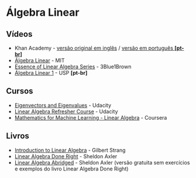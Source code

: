 # Álgebra Linear
 
 ## Vídeos
 
 - Khan Academy - [versão original em inglês](https://www.khanacademy.org/math/linear-algebra) / [versão em português **[pt-br]**](https://pt.khanacademy.org/math/linear-algebra)
 - [Álgebra Linear](https://ocw.mit.edu/courses/mathematics/18-06-linear-algebra-spring-2010/video-lectures/) - MIT
 - [Essence of Linear Algebra Series](https://www.youtube.com/watch?v=fNk_zzaMoSs&list=PLZHQObOWTQDPD3MizzM2xVFitgF8hE_ab) - 3Blue1Brown
 - [Álgebra Linear 1](https://www.youtube.com/watch?v=-JcQJFNVjaA&list=PLIEzh1OveCVczEZAjhVIVd7Qs-X8ILgnI) - USP **[pt-br]**
 
 
 ## Cursos
 
 - [Eigenvectors and Eigenvalues](https://www.udacity.com/course/eigenvectors-and-eigenvalues--ud104) - Udacity
 - [Linear Algebra Refresher Course](https://www.udacity.com/course/linear-algebra-refresher-course--ud953) - Udacity
 - [Mathematics for Machine Learning - Linear Algebra](https://www.coursera.org/learn/linear-algebra-machine-learning) - Coursera
 
 ## Livros
 
 - [Introduction to Linear Algebra](https://www.amazon.com.br/Introduction-Linear-Algebra-Gilbert-Strang/dp/0980232775/) - Gilbert Strang
 - [Linear Algebra Done Right](https://www.amazon.com.br/Linear-Algebra-Right-Sheldon-Axler/dp/3319110799/ref=pd_sbs_14_2/141-9131849-5004046) - Sheldon Axler
 - [Linear Algebra Abridged](http://linear.axler.net/LinearAbridged.pdf) - Sheldon Axler (versão gratuita sem exercícios e exemplos do livro Linear Algebra Done Right)

